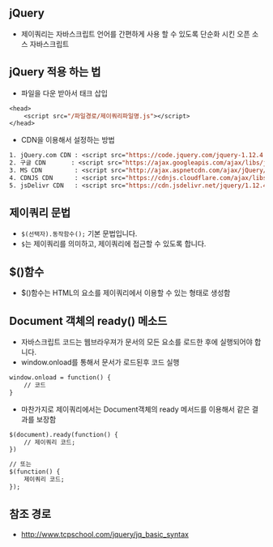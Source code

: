 ## jQuery
* 제이쿼리는 자바스크립트 언어를 간편하게 사용 할 수 있도록 단순화 시킨 오픈 소스 자바스크립트

## jQuery 적용 하는 법
* 파일을 다운 받아서 태크 삽입
```jsp
<head>
    <script src="/파일경로/제이쿼리파일명.js"></script>
</head>
```
* CDN을 이용해서 설정하는 방법
```jsp
1. jQuery.com CDN : <script src="https://code.jquery.com/jquery-1.12.4.min.js"></script>
2. 구글 CDN       : <script src="https://ajax.googleapis.com/ajax/libs/jquery/1.12.4/jquery.min.js"></script>
3. MS CDN         : <script src="http://ajax.aspnetcdn.com/ajax/jQuery/jquery-1.12.4.min.js"></script>
4. CDNJS CDN      : <script src="https://cdnjs.cloudflare.com/ajax/libs/jquery/1.12.4/jquery.min.js"></script>
5. jsDelivr CDN   : <script src="https://cdn.jsdelivr.net/jquery/1.12.4/jquery.min.js"></script>
```

## 제이쿼리 문법
* `$(선택자).동작함수();` 기본 문법입니다.
* `$`는 제이쿼리를 의미하고, 제이쿼리에 접근할 수 있도록 합니다. 

## $()함수
* $()함수는 HTML의 요소를 제이쿼리에서 이용할 수 있는 형태로 생성함

## Document 객체의 ready() 메소드
* 자바스크립트 코드는 웹브라우져가 문서의 모든 요소를 로드한 후에 실행되어야 합니다. 
* window.onload를 통해서 문서가 로드된후 코드 실행
```jsp
window.onload = function() {
    // 코드
}
```

* 마찬가지로 제이쿼리에서는 Document객체의 ready 메서드를 이용해서 같은 결과를 보장함
```jsp
$(document).ready(function() {
    // 제이쿼리 코드;
})

// 또는
$(function() {
    제이쿼리 코드;
});
```

## 참조 경로
* http://www.tcpschool.com/jquery/jq_basic_syntax